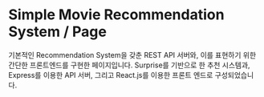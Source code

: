 # Simple Movie Recommendation System / Page
 기본적인 Recommendation System을 갖춘 REST API 서버와, 이를 표현하기 위한 간단한 프론트엔드를 구현한 페이지입니다. 
 Surprise를 기반으로 한 추천 시스템과, Express를 이용한 API 서버, 그리고 React.js를 이용한 프론트 엔드로 구성되었습니다.
